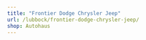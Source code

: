 ```yaml
---
title: "Frontier Dodge Chrysler Jeep"
url: /lubbock/frontier-dodge-chrysler-jeep/
shop: Autohaus
---
```

